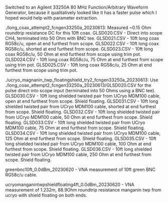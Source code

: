 >>>
Switched to an Agilent 33250A 80 MHz Function/Arbitrary Waveform
Generator, because it qualitatively looked like it has a faster pulse
which I hoped would help with parameter extraction.

./long_coax_attempt2_fcngen33250a_20230613:
Measured ~0.15 Ohm roundtrip resistance DC for this 10ft coax.
	GLSD020.CSV - Direct into scope CH4, terminated into 50 Ohm with BNC tee.
	GLSD021.CSV - 10ft long coax RG58c/u, open at end furthest from scope.
	GLSD022.CSV - 10ft long coax RG58c/u, shorted at end furthest from scope.
	GLSD023.CSV - 10ft long coax RG58c/u, 50 Ohm at end furthest from scope using trim pot.
	GLSD024.CSV - 10ft long coax RG58c/u, 75 Ohm at end furthest from scope using trim pot.
	GLSD025.CSV - 10ft long coax RG58c/u, 25 Ohm at end furthest from scope using trim pot.

./ucryo_magnanin_twp_floatingshield_try2_fcngen33250a_20230613:
Use ./long_coax_attempt2_fcngen33250a_20230613/GLSD020.CSV for the
pulse direct into scope input (terminated into 50 Ohms using a BNC
tee).
	GLSD030.CSV - 10ft long shielded twisted pair from UCryo MDM100 cable, open at end furthest from scope.  Shield floating.
	GLSD031.CSV - 10ft long shielded twisted pair from UCryo MDM100 cable, shorted at end furthest from scope.  Shield floating.
	GLSD032.CSV - 10ft long shielded twisted pair from UCryo MDM100 cable, 50 Ohm at end furthest from scope.  Shield floating.
	GLSD033.CSV - 10ft long shielded twisted pair from UCryo MDM100 cable, 75 Ohm at end furthest from scope.  Shield floating.
	GLSD034.CSV - 10ft long shielded twisted pair from UCryo MDM100 cable, 125 Ohm at end furthest from scope.  Shield floating.
	GLSD035.CSV - 10ft long shielded twisted pair from UCryo MDM100 cable, 100 Ohm at end furthest from scope.  Shield floating.
	GLSD036.CSV - 10ft long shielded twisted pair from UCryo MDM100 cable, 250 Ohm at end furthest from scope.  Shield floating.

greenbnc10ft_0.0dBm_20230620 - VNA measurement of 10ft green BNC RG58c/u cable.

ucryomanganintwpshieldfloating4ft_0.0dBm_20230620 - VNA measurement of 1.232m, 88.9Ohm roundtrip resistance manganin twp from ucryo with shield floating on both ends.


